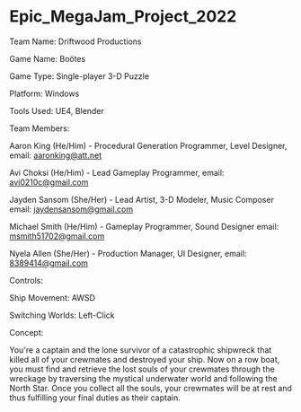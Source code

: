 # Epic_MegaJam_Project_2022

Team Name: Driftwood Productions

Game Name: Boötes

Game Type: Single-player 3-D Puzzle

Platform: Windows

Tools Used: UE4, Blender

Team Members: 

  Aaron King (He/Him) - Procedural Generation Programmer, Level Designer, email: aaronking@att.net
  
  Avi Choksi (He/Him) - Lead Gameplay Programmer, email: avi0210c@gmail.com
  
  Jayden Sansom (She/Her) - Lead Artist, 3-D Modeler, Music Composer email: jaydensansom@gmail.com
  
  Michael Smith (He/Him) - Gameplay Programmer, Sound Designer email: msmith51702@gmail.com
  
  Nyela Allen (She/Her) - Production Manager, UI Designer, email: 8389414@gmail.com

Controls:

  Ship Movement: AWSD
  
  Switching Worlds: Left-Click

Concept: 

  You're a captain and the lone survivor of a catastrophic shipwreck that killed all of your crewmates and destroyed your ship. Now on a row boat, you must find and retrieve the lost souls of your crewmates through the wreckage by traversing the mystical underwater world and following the North Star. Once you collect all the souls, your crewmates will be at rest and thus fulfilling your final duties as their captain.
